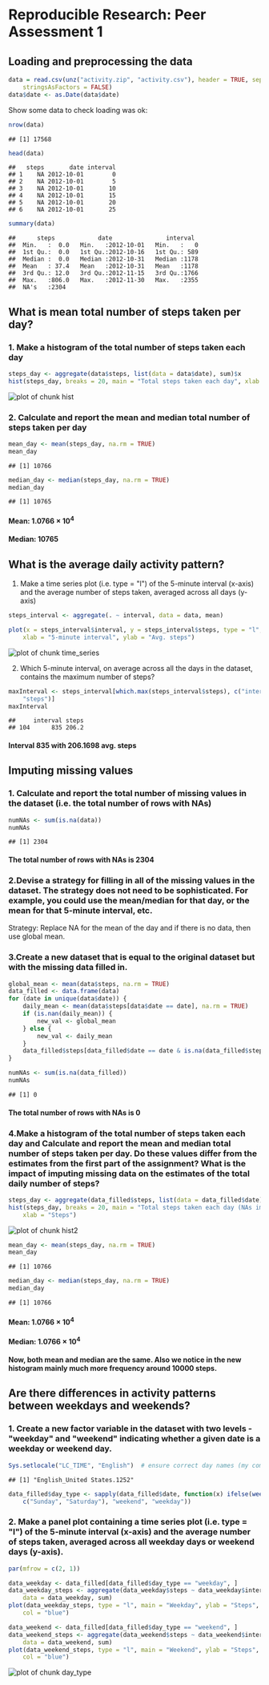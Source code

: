 # Reproducible Research: Peer Assessment 1




## Loading and preprocessing the data

```r
data = read.csv(unz("activity.zip", "activity.csv"), header = TRUE, sep = ",", 
    stringsAsFactors = FALSE)
data$date <- as.Date(data$date)
```

Show some data to check loading was ok:

```r
nrow(data)
```

```
## [1] 17568
```

```r
head(data)
```

```
##   steps       date interval
## 1    NA 2012-10-01        0
## 2    NA 2012-10-01        5
## 3    NA 2012-10-01       10
## 4    NA 2012-10-01       15
## 5    NA 2012-10-01       20
## 6    NA 2012-10-01       25
```

```r
summary(data)
```

```
##      steps            date               interval   
##  Min.   :  0.0   Min.   :2012-10-01   Min.   :   0  
##  1st Qu.:  0.0   1st Qu.:2012-10-16   1st Qu.: 589  
##  Median :  0.0   Median :2012-10-31   Median :1178  
##  Mean   : 37.4   Mean   :2012-10-31   Mean   :1178  
##  3rd Qu.: 12.0   3rd Qu.:2012-11-15   3rd Qu.:1766  
##  Max.   :806.0   Max.   :2012-11-30   Max.   :2355  
##  NA's   :2304
```


## What is mean total number of steps taken per day?

### 1. Make a histogram of the total number of steps taken each day


```r
steps_day <- aggregate(data$steps, list(data = data$date), sum)$x
hist(steps_day, breaks = 20, main = "Total steps taken each day", xlab = "Steps")
```

![plot of chunk hist](figure/hist.png) 


### 2. Calculate and report the mean and median total number of steps taken per day


```r
mean_day <- mean(steps_day, na.rm = TRUE)
mean_day
```

```
## [1] 10766
```



```r
median_day <- median(steps_day, na.rm = TRUE)
median_day
```

```
## [1] 10765
```


#### Mean: 1.0766 &times; 10<sup>4</sup>
#### Median: 10765

## What is the average daily activity pattern?

1. Make a time series plot (i.e. type = "l") of the 5-minute interval (x-axis) and the average number of steps taken, averaged across all days (y-axis)


```r
steps_interval <- aggregate(. ~ interval, data = data, mean)

plot(x = steps_interval$interval, y = steps_interval$steps, type = "l", main = "Average daily activity pattern", 
    xlab = "5-minute interval", ylab = "Avg. steps")
```

![plot of chunk time_series](figure/time_series.png) 


2. Which 5-minute interval, on average across all the days in the dataset, contains the maximum number of steps?


```r
maxInterval <- steps_interval[which.max(steps_interval$steps), c("interval", 
    "steps")]
maxInterval
```

```
##     interval steps
## 104      835 206.2
```

#### Interval 835 with 206.1698 avg. steps

## Imputing missing values

### 1. Calculate and report the total number of missing values in the dataset (i.e. the total number of rows with NAs)

```r
numNAs <- sum(is.na(data))
numNAs
```

```
## [1] 2304
```

#### The total number of rows with NAs is 2304

### 2.Devise a strategy for filling in all of the missing values in the dataset. The strategy does not need to be sophisticated. For example, you could use the mean/median for that day, or the mean for that 5-minute interval, etc.

Strategy: Replace NA for the mean of the day and if there is no data, then use global mean.

### 3.Create a new dataset that is equal to the original dataset but with the missing data filled in.


```r
global_mean <- mean(data$steps, na.rm = TRUE)
data_filled <- data.frame(data)
for (date in unique(data$date)) {
    daily_mean <- mean(data$steps[data$date == date], na.rm = TRUE)
    if (is.nan(daily_mean)) {
        new_val <- global_mean
    } else {
        new_val <- daily_mean
    }
    data_filled$steps[data_filled$date == date & is.na(data_filled$steps)] <- new_val
}
```



```r
numNAs <- sum(is.na(data_filled))
numNAs
```

```
## [1] 0
```

#### The total number of rows with NAs is 0


### 4.Make a histogram of the total number of steps taken each day and Calculate and report the mean and median total number of steps taken per day. Do these values differ from the estimates from the first part of the assignment? What is the impact of imputing missing data on the estimates of the total daily number of steps?


```r
steps_day <- aggregate(data_filled$steps, list(data = data_filled$date), sum)$x
hist(steps_day, breaks = 20, main = "Total steps taken each day (NAs imputed)", 
    xlab = "Steps")
```

![plot of chunk hist2](figure/hist2.png) 



```r
mean_day <- mean(steps_day, na.rm = TRUE)
mean_day
```

```
## [1] 10766
```



```r
median_day <- median(steps_day, na.rm = TRUE)
median_day
```

```
## [1] 10766
```


#### Mean: 1.0766 &times; 10<sup>4</sup>
#### Median: 1.0766 &times; 10<sup>4</sup>

#### Now, both mean and median are the same. Also we notice in the new histogram mainly much more frequency around 10000 steps.


## Are there differences in activity patterns between weekdays and weekends?

### 1. Create a new factor variable in the dataset with two levels - "weekday" and "weekend" indicating whether a given date is a weekday or weekend day.


```r
Sys.setlocale("LC_TIME", "English")  # ensure correct day names (my computer is not in English)
```

```
## [1] "English_United States.1252"
```

```r
data_filled$day_type <- sapply(data_filled$date, function(x) ifelse(weekdays(x) %in% 
    c("Sunday", "Saturday"), "weekend", "weekday"))
```


### 2. Make a panel plot containing a time series plot (i.e. type = "l") of the 5-minute interval (x-axis) and the average number of steps taken, averaged across all weekday days or weekend days (y-axis).


```r
par(mfrow = c(2, 1))

data_weekday <- data_filled[data_filled$day_type == "weekday", ]
data_weekday_steps <- aggregate(data_weekday$steps ~ data_weekday$interval, 
    data = data_weekday, sum)
plot(data_weekday_steps, type = "l", main = "Weekday", ylab = "Steps", xlab = "Interval", 
    col = "blue")

data_weekend <- data_filled[data_filled$day_type == "weekend", ]
data_weekend_steps <- aggregate(data_weekend$steps ~ data_weekend$interval, 
    data = data_weekend, sum)
plot(data_weekend_steps, type = "l", main = "Weekend", ylab = "Steps", xlab = "Interval", 
    col = "blue")
```

![plot of chunk day_type](figure/day_type.png) 

